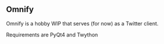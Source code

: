 ## Omnify

Omnify is a hobby WIP that serves (for now) as a Twitter client.

Requirements are PyQt4 and Twython